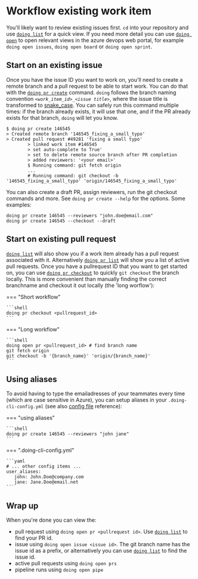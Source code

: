 # Workflow existing work item

You'll likely want to review existing issues first. `cd` into your repository and use [`doing list`](../reference/manual/list.md) for a quick view.
If you need more detail you can use [`doing open`](../reference/manual/open.md) to open relevant views in the azure devops web portal, for example `doing open issues`, `doing open board` or `doing open sprint`.

## Start on an existing issue

Once you have the issue ID you want to work on, you'll need to create a remote branch and a pull request to be able to start work. You can do that with the [`doing pr create`](../reference/manual/pr_create.md) command. `doing` follows the branch naming convention *`<work_item_id>_<issue title>`*, where the issue title is transformed to [snake_case](https://en.wikipedia.org/wiki/Snake_case). You can safely run this command multiple times: if the branch already exists, it will use that one, and if the PR already exists for that branch, `doing` will let you know.

<div class="termy termy-small">

```console
$ doing pr create 146545 
> Created remote branch '146545_fixing_a_small_typo'
> Created pull request #49281 'fixing a small typo'
        > linked work item #146545
        > set auto-complete to True'
        > set to delete remote source branch after PR completion
        > added reviewers: '<your email>'
        $ Running command: git fetch origin
        ...
        # Running command: git checkout -b '146545_fixing_a_small_typo' 'origin/146545_fixing_a_small_typo'
```

</div>

You can also create a draft PR, assign reviewers, run the git checkout commands and more. See `doing pr create --help` for the options. Some examples:

```shell
doing pr create 146545 --reviewers "john.doe@email.com"
doing pr create 146545 --checkout --draft
```

## Start on existing pull request

[`doing list`](../reference/manual/list.md) will also show you if a work item already has a pull request associated with it.
Alternatively [`doing pr list`](../reference/manual/pr_list.md) will show you a list of active pull requests. Once you have a pullrequest ID that 
you want to get started on, you can use [`doing pr checkout`](../reference/manual/pr_checkout.md) to quickly `git checkout` the branch locally. 
This is more convenient than manually finding the correct branchname and checkout it out locally (the 'long worflow'):

=== "Short workflow"

    ```shell
    doing pr checkout <pullrequest_id>
    ```

=== "Long workflow"

    ```shell
    doing open pr <pullrequest_id> # find branch name
    git fetch origin
    git checkout -b '{branch_name}' 'origin/{branch_name}'
    ```


## Using aliases

To avoid having to type the emailadresses of your teammates every time (which are case sensitive in Azure), you can setup aliases in your `.doing-cli-config.yml` (see also [config file](../config/config_file.md) reference):

=== "using aliases"

    ```shell
    doing pr create 146545 --reviewers "john jane"
    ```

=== ".doing-cli-config.yml"

    ```yaml
    # ... other config items ...
    user_aliases:
       john: John.Doe@company.com
       jane: Jane.Doe@email.net
    ```


## Wrap up

When you're done you can view the:

- pull request using `doing open pr <pullrequest id>`. Use [`doing list`](../reference/manual/list.md) to find your PR id.
- issue using `doing open issue <issue id>`. The git branch name has the issue id as a prefix, or alternatively you can use [`doing list`](../reference/manual/list.md) to find the issue id.
- active pull requests using `doing open prs`
- pipeline runs using `doing open pipe`
